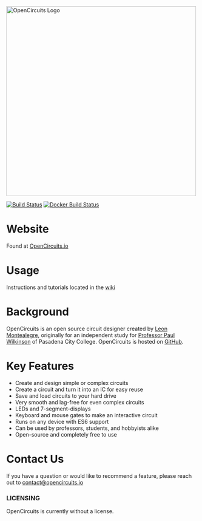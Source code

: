 <img src="https://github.com/OpenCircuits/OpenCircuits/blob/master/site/public/img/icons/logo.svg" alt="OpenCircuits Logo" style="width: 500px;"/>

[![Build Status](https://travis-ci.org/OpenCircuits/OpenCircuits.svg?branch=master)](https://travis-ci.org/OpenCircuits/OpenCircuits) [![Docker Build Status](https://dockerbuildbadges.quelltext.eu/status.svg?organization=opencircuits&repository=opencircuits)](https://hub.docker.com/r/opencircuits/opencircuits/builds/)

# Website

Found at [OpenCircuits.io](http://www.opencircuits.io/)

# Usage

Instructions and tutorials located in the [wiki](https://github.com/OpenCircuits/OpenCircuits/wiki)

# Background

OpenCircuits is an open source circuit designer created by [Leon Montealegre](https://leonmontealegre.com/), originally for an independent study for [Professor Paul Wilkinson](http://www.drpjw.org/) of Pasadena City College.
OpenCircuits is hosted on [GitHub](https://github.com/OpenCircuits/OpenCircuits).

# Key Features

* Create and design simple or complex circuits
* Create a circuit and turn it into an IC for easy reuse
* Save and load circuits to your hard drive
* Very smooth and lag-free for even complex circuits
* LEDs and 7-segment-displays
* Keyboard and mouse gates to make an interactive circuit
* Runs on any device with ES6 support
* Can be used by professors, students, and hobbyists alike
* Open-source and completely free to use

# Contact Us

If you have a question or would like to recommend a feature, please reach out to contact@opencircuits.io


### LICENSING
OpenCircuits is currently without a license.
